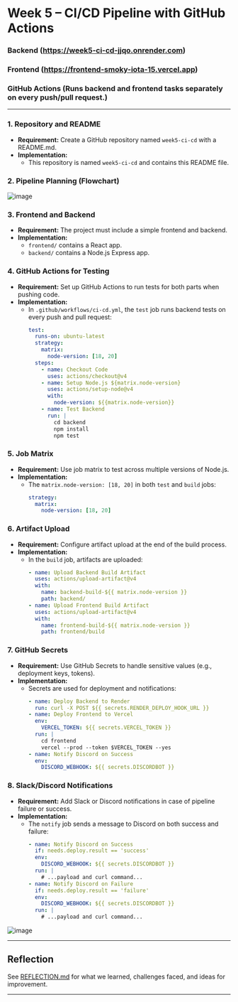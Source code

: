 
# Week 5 – CI/CD Pipeline with GitHub Actions

### Backend (https://week5-ci-cd-jjqo.onrender.com)
### Frontend (https://frontend-smoky-iota-15.vercel.app)
### GitHub Actions (Runs backend and frontend tasks separately on every push/pull request.)


----------------------------------------


### 1. **Repository and README**
- **Requirement:** Create a GitHub repository named `week5-ci-cd` with a README.md.
- **Implementation:**  
  - This repository is named `week5-ci-cd` and contains this README file.

### 2. **Pipeline Planning (Flowchart)**

![image](https://github.com/user-attachments/assets/95c780ea-ce10-4f6f-89e6-ef64b7175e77)

### 3. **Frontend and Backend**
- **Requirement:** The project must include a simple frontend and backend.
- **Implementation:**  
  - `frontend/` contains a React app.  
  - `backend/` contains a Node.js Express app.

### 4. **GitHub Actions for Testing**
- **Requirement:** Set up GitHub Actions to run tests for both parts when pushing code.
- **Implementation:**  
  - In `.github/workflows/ci-cd.yml`, the `test` job runs backend tests on every push and pull request:
    ```yaml
    test:
      runs-on: ubuntu-latest
      strategy:
        matrix:
          node-version: [18, 20]
      steps:
        - name: Checkout Code
          uses: actions/checkout@v4
        - name: Setup Node.js ${matrix.node-version}
          uses: actions/setup-node@v4
          with:
            node-version: ${{matrix.node-version}}
        - name: Test Backend
          run: |
            cd backend
            npm install
            npm test 
    ```

### 5. **Job Matrix**
- **Requirement:** Use job matrix to test across multiple versions of Node.js.
- **Implementation:**  
  - The `matrix.node-version: [18, 20]` in both `test` and `build` jobs:
    ```yaml
    strategy:
      matrix:
        node-version: [18, 20]
    ```

### 6. **Artifact Upload**
- **Requirement:** Configure artifact upload at the end of the build process.
- **Implementation:**  
  - In the `build` job, artifacts are uploaded:
    ```yaml
    - name: Upload Backend Build Artifact
      uses: actions/upload-artifact@v4
      with:
        name: backend-build-${{ matrix.node-version }}
        path: backend/
    - name: Upload Frontend Build Artifact
      uses: actions/upload-artifact@v4
      with:
        name: frontend-build-${{ matrix.node-version }}
        path: frontend/build
    ```

### 7. **GitHub Secrets**
- **Requirement:** Use GitHub Secrets to handle sensitive values (e.g., deployment keys, tokens).
- **Implementation:**  
  - Secrets are used for deployment and notifications:
    ```yaml
    - name: Deploy Backend to Render
      run: curl -X POST ${{ secrets.RENDER_DEPLOY_HOOK_URL }}
    - name: Deploy Frontend to Vercel
      env:
        VERCEL_TOKEN: ${{ secrets.VERCEL_TOKEN }}
      run: |
        cd frontend
        vercel --prod --token $VERCEL_TOKEN --yes
    - name: Notify Discord on Success
      env:
        DISCORD_WEBHOOK: ${{ secrets.DISCORDBOT }}
    ```

### 8. **Slack/Discord Notifications**
- **Requirement:** Add Slack or Discord notifications in case of pipeline failure or success.
- **Implementation:**  
  - The `notify` job sends a message to Discord on both success and failure:
    ```yaml
    - name: Notify Discord on Success
      if: needs.deploy.result == 'success'
      env:
        DISCORD_WEBHOOK: ${{ secrets.DISCORDBOT }}
      run: |
        # ...payload and curl command...
    - name: Notify Discord on Failure
      if: needs.deploy.result == 'failure'
      env:
        DISCORD_WEBHOOK: ${{ secrets.DISCORDBOT }}
      run: |
        # ...payload and curl command...
    ```
![image](https://github.com/user-attachments/assets/aa9f8ed7-93db-4568-9698-5181b38fcefb)


---

## Reflection

See [REFLECTION.md](./REFLECTION.md) for what we learned, challenges faced, and ideas for improvement.

---

